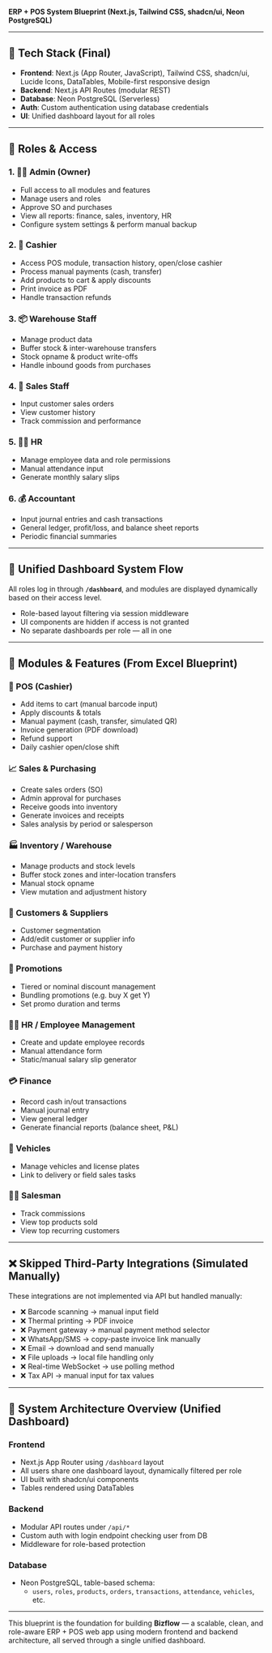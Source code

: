 **ERP + POS System Blueprint (Next.js, Tailwind CSS, shadcn/ui, Neon PostgreSQL)**

---

## 🧱 Tech Stack (Final)

- **Frontend**: Next.js (App Router, JavaScript), Tailwind CSS, shadcn/ui, Lucide Icons, DataTables, Mobile-first responsive design
- **Backend**: Next.js API Routes (modular REST)
- **Database**: Neon PostgreSQL (Serverless)
- **Auth**: Custom authentication using database credentials
- **UI**: Unified dashboard layout for all roles

---

## 🤝 Roles & Access

### 1. 🧑‍💼 Admin (Owner)

- Full access to all modules and features
- Manage users and roles
- Approve SO and purchases
- View all reports: finance, sales, inventory, HR
- Configure system settings & perform manual backup

### 2. 🧾 Cashier

- Access POS module, transaction history, open/close cashier
- Process manual payments (cash, transfer)
- Add products to cart & apply discounts
- Print invoice as PDF
- Handle transaction refunds

### 3. 📦 Warehouse Staff

- Manage product data
- Buffer stock & inter-warehouse transfers
- Stock opname & product write-offs
- Handle inbound goods from purchases

### 4. 🚗 Sales Staff

- Input customer sales orders
- View customer history
- Track commission and performance

### 5. 🧑‍🎓 HR

- Manage employee data and role permissions
- Manual attendance input
- Generate monthly salary slips

### 6. 💰 Accountant

- Input journal entries and cash transactions
- General ledger, profit/loss, and balance sheet reports
- Periodic financial summaries

---

## 🔄 Unified Dashboard System Flow

All roles log in through **`/dashboard`**, and modules are displayed dynamically based on their access level.

- Role-based layout filtering via session middleware
- UI components are hidden if access is not granted
- No separate dashboards per role — all in one

---

## 📆 Modules & Features (From Excel Blueprint)

### 🛒 POS (Cashier)

- Add items to cart (manual barcode input)
- Apply discounts & totals
- Manual payment (cash, transfer, simulated QR)
- Invoice generation (PDF download)
- Refund support
- Daily cashier open/close shift

### 📈 Sales & Purchasing

- Create sales orders (SO)
- Admin approval for purchases
- Receive goods into inventory
- Generate invoices and receipts
- Sales analysis by period or salesperson

### 🏭 Inventory / Warehouse

- Manage products and stock levels
- Buffer stock zones and inter-location transfers
- Manual stock opname
- View mutation and adjustment history

### 👥 Customers & Suppliers

- Customer segmentation
- Add/edit customer or supplier info
- Purchase and payment history

### 🎁 Promotions

- Tiered or nominal discount management
- Bundling promotions (e.g. buy X get Y)
- Set promo duration and terms

### 🧑‍💼 HR / Employee Management

- Create and update employee records
- Manual attendance form
- Static/manual salary slip generator

### 💳 Finance

- Record cash in/out transactions
- Manual journal entry
- View general ledger
- Generate financial reports (balance sheet, P&L)

### 🚚 Vehicles

- Manage vehicles and license plates
- Link to delivery or field sales tasks

### 🧑‍💼 Salesman

- Track commissions
- View top products sold
- View top recurring customers

---

## ❌ Skipped Third-Party Integrations (Simulated Manually)

These integrations are not implemented via API but handled manually:

- ❌ Barcode scanning → manual input field
- ❌ Thermal printing → PDF invoice
- ❌ Payment gateway → manual payment method selector
- ❌ WhatsApp/SMS → copy-paste invoice link manually
- ❌ Email → download and send manually
- ❌ File uploads → local file handling only
- ❌ Real-time WebSocket → use polling method
- ❌ Tax API → manual input for tax values

---

## 🧬 System Architecture Overview (Unified Dashboard)

### Frontend

- Next.js App Router using `/dashboard` layout
- All users share one dashboard layout, dynamically filtered per role
- UI built with shadcn/ui components
- Tables rendered using DataTables

### Backend

- Modular API routes under `/api/*`
- Custom auth with login endpoint checking user from DB
- Middleware for role-based protection

### Database

- Neon PostgreSQL, table-based schema:
  - `users`, `roles`, `products`, `orders`, `transactions`, `attendance`, `vehicles`, etc.

---

This blueprint is the foundation for building **Bizflow** — a scalable, clean, and role-aware ERP + POS web app using modern frontend and backend architecture, all served through a single unified dashboard.
